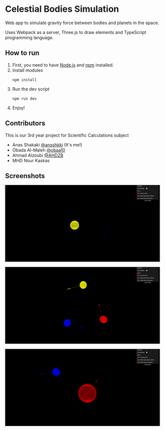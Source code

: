 # Celestial Bodies Simulation

Web app to simulate gravity force between bodies and planets in the space.

Uses Webpack as a server, Three.js to draw elements and TypeScript programming language.

## How to run

1. First, you need to have [Node.js](https://nodejs.org/) and [npm](https://www.npmjs.com/) installed.
2. Install modules
    ```shell
    npm install
    ```
3. Run the dev script
    ```shell
    npm run dev
    ```
4. Enjoy!

## Contributors

This is our 3rd year project for Scientific Calculations subject

- Anas Shakaki [@ansshkki](https://github.com/ansshkki) (It's me!)
- Obada Al-Maleh [@obaa10](https://github.com/obaa10)
- Ahmad Alzoubi [@AHDZB](https://github.com/AHDZB)
- MHD Nour Kaskas

## Screenshots

![img.png](screenshots/img1.png)

![img_1.png](screenshots/img2.png)

![img_2.png](screenshots/img3.png)
